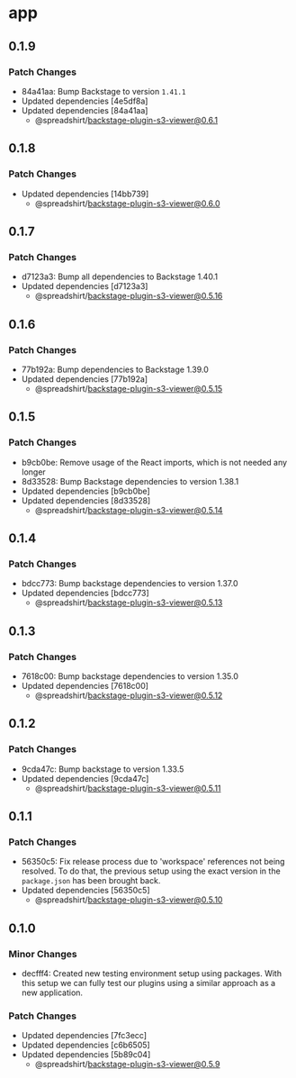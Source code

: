 # app

## 0.1.9

### Patch Changes

- 84a41aa: Bump Backstage to version `1.41.1`
- Updated dependencies [4e5df8a]
- Updated dependencies [84a41aa]
  - @spreadshirt/backstage-plugin-s3-viewer@0.6.1

## 0.1.8

### Patch Changes

- Updated dependencies [14bb739]
  - @spreadshirt/backstage-plugin-s3-viewer@0.6.0

## 0.1.7

### Patch Changes

- d7123a3: Bump all dependencies to Backstage 1.40.1
- Updated dependencies [d7123a3]
  - @spreadshirt/backstage-plugin-s3-viewer@0.5.16

## 0.1.6

### Patch Changes

- 77b192a: Bump dependencies to Backstage 1.39.0
- Updated dependencies [77b192a]
  - @spreadshirt/backstage-plugin-s3-viewer@0.5.15

## 0.1.5

### Patch Changes

- b9cb0be: Remove usage of the React imports, which is not needed any longer
- 8d33528: Bump Backstage dependencies to version 1.38.1
- Updated dependencies [b9cb0be]
- Updated dependencies [8d33528]
  - @spreadshirt/backstage-plugin-s3-viewer@0.5.14

## 0.1.4

### Patch Changes

- bdcc773: Bump backstage dependencies to version 1.37.0
- Updated dependencies [bdcc773]
  - @spreadshirt/backstage-plugin-s3-viewer@0.5.13

## 0.1.3

### Patch Changes

- 7618c00: Bump backstage dependencies to version 1.35.0
- Updated dependencies [7618c00]
  - @spreadshirt/backstage-plugin-s3-viewer@0.5.12

## 0.1.2

### Patch Changes

- 9cda47c: Bump backstage to version 1.33.5
- Updated dependencies [9cda47c]
  - @spreadshirt/backstage-plugin-s3-viewer@0.5.11

## 0.1.1

### Patch Changes

- 56350c5: Fix release process due to 'workspace' references not being resolved.
  To do that, the previous setup using the exact version in the `package.json`
  has been brought back.
- Updated dependencies [56350c5]
  - @spreadshirt/backstage-plugin-s3-viewer@0.5.10

## 0.1.0

### Minor Changes

- decfff4: Created new testing environment setup using packages.
  With this setup we can fully test our plugins using a similar
  approach as a new application.

### Patch Changes

- Updated dependencies [7fc3ecc]
- Updated dependencies [c6b6505]
- Updated dependencies [5b89c04]
  - @spreadshirt/backstage-plugin-s3-viewer@0.5.9
